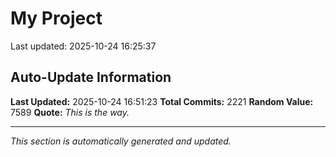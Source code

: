 # My Project


Last updated: 2025-10-24 16:25:37




















































































































































































































































































































































































































































































































































































































































































































































































































































































































































































































































































































































































































































































































































































































































































































































































































































































































































































































































































































































































































































































































































































































































































































































































































































































































































































































































































































## Auto-Update Information

**Last Updated:** 2025-10-24 16:51:23
**Total Commits:** 2221
**Random Value:** 7589
**Quote:** _This is the way._

---
_This section is automatically generated and updated._